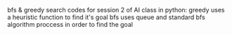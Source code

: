 bfs & greedy search codes for session 2 of AI class in python: 
greedy uses a heuristic function to find it's goal 
bfs uses queue and standard bfs algorithm proccess in order to find the goal
